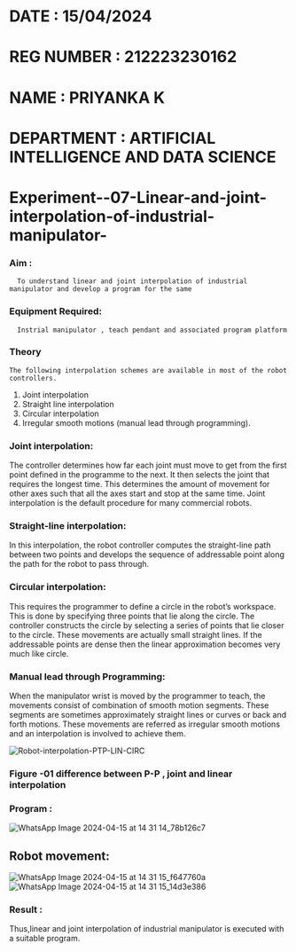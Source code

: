 
# DATE : 15/04/2024
# REG NUMBER : 212223230162
# NAME : PRIYANKA K
# DEPARTMENT : ARTIFICIAL INTELLIGENCE AND DATA SCIENCE
# Experiment--07-Linear-and-joint-interpolation-of-industrial-manipulator-

### Aim :
      To understand linear and joint interpolation of industrial manipulator and develop a program for the same 
      
### Equipment Required: 
      Instrial manipulator , teach pendant and associated program platform 
      
### Theory 
    The following interpolation schemes are available in most of the robot controllers.
1. Joint interpolation
2. Straight line interpolation
3. Circular interpolation
4. Irregular smooth motions (manual lead through programming).
   
### Joint interpolation: 
The controller determines how far each joint must move to get from the first point defined in the programme to the next. It then selects the joint that
requires the longest time. This determines the amount of movement for other axes such that all the axes start and stop at the same time. Joint interpolation is the default procedure for many commercial robots.

### Straight-line interpolation: 
In this interpolation, the robot controller computes the straight-line path between two points and develops the sequence of addressable point along the path for the robot to pass through.

### Circular interpolation: 
This requires the programmer to define a circle in the
robot’s workspace. This is done by specifying three points that lie along the circle. The controller constructs the circle by selecting a series of points that lie closer to the circle. These movements are actually small straight lines. If the addressable points are dense then the linear approximation becomes very much like circle.


### Manual lead through Programming: 
When the manipulator wrist is moved by the programmer to teach, the movements consist of combination of smooth motion segments. These segments are sometimes approximately straight lines or curves or back and forth motions. These movements are referred as irregular smooth motions and an interpolation is involved to achieve them.




![Robot-interpolation-PTP-LIN-CIRC](https://user-images.githubusercontent.com/36288975/201615171-d0886aaa-8220-4b0c-8a1d-3d8a5c69c76a.png)

### Figure -01 difference between P-P , joint and linear interpolation 


### Program : 
![WhatsApp Image 2024-04-15 at 14 31 14_78b126c7](https://github.com/Priyanka1846/Experiment--07-Linear-and-joint-interpolation-of-industrial-manipulator-/assets/139425809/20098c72-582f-4e22-b65c-1ffc5de29ea5)

## Robot movement:
![WhatsApp Image 2024-04-15 at 14 31 15_f647760a](https://github.com/Priyanka1846/Experiment--07-Linear-and-joint-interpolation-of-industrial-manipulator-/assets/139425809/d85bf8cd-17b2-45d7-9124-5a1913312e13)
![WhatsApp Image 2024-04-15 at 14 31 15_14d3e386](https://github.com/Priyanka1846/Experiment--07-Linear-and-joint-interpolation-of-industrial-manipulator-/assets/139425809/2e02bdaa-2922-4176-ab94-49d2304ac32f)

### Result : 
Thus,linear and joint interpolation of industrial manipulator is executed with a suitable program.
